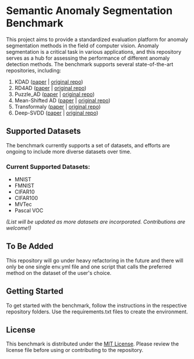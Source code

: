 # Semantic Anomaly Segmentation Benchmark

This project aims to provide a standardized evaluation platform for anomaly segmentation methods in the field of computer vision. Anomaly segmentation is a critical task in various applications, and this repository serves as a hub for assessing the performance of different anomaly detection methods. The benchmark supports several state-of-the-art repositories, including:

1. KDAD ([paper](https://arxiv.org/abs/2011.11108) | [original repo](https://github.com/rohban-lab/Knowledge_Distillation_AD))
2. RD4AD ([paper](https://arxiv.org/abs/2201.10703) | [original repo](https://github.com/hq-deng/RD4AD))
3. Puzzle_AD ([paper](https://arxiv.org/pdf/2008.12959.pdf) | [original repo](https://github.com/Niousha12/Puzzle_Anomaly_Detection))
4. Mean-Shifted AD ([paper](https://arxiv.org/pdf/2106.03844.pdf) | [original repo](https://github.com/talreiss/Mean-Shifted-Anomaly-Detection))
5. Transformaly ([paper](https://openaccess.thecvf.com/content/CVPR2022W/L3D-IVU/papers/Cohen_Transformaly_-_Two_Feature_Spaces_Are_Better_Than_One_CVPRW_2022_paper.pdf) | [original repo](https://github.com/MatanCohen1/Transformaly))
6. Deep-SVDD ([paper](http://proceedings.mlr.press/v80/ruff18a.html) | [original repo](https://github.com/lukasruff/Deep-SVDD-PyTorch))

## Supported Datasets
The benchmark currently supports a set of datasets, and efforts are ongoing to include more diverse datasets over time. 

### Current Supported Datasets:
- MNIST
- FMNIST
- CIFAR10
- CIFAR100
- MVTec
- Pascal VOC

*(List will be updated as more datasets are incorporated. Contributions are welcome!)*

## To Be Added
This repository will go under heavy refactoring in the future and there will only be one single env.yml file and one script that calls the preferred method on the dataset of the user's choice.

## Getting Started
To get started with the benchmark, follow the instructions in the respective repository folders. Use the requirements.txt files to create the environment.

## License
This benchmark is distributed under the [MIT License](LICENSE). Please review the license file before using or contributing to the repository.
